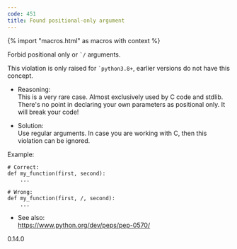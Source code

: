 ```yaml
---
code: 451
title: Found positional-only argument
---
```


{% import "macros.html" as macros with context %}

Forbid positional only or `` `/ `` arguments.

This violation is only raised for `` `python3.8+ ``, earlier versions do
not have this concept.

  - Reasoning:  
    This is a very rare case. Almost exclusively used by C code and
    stdlib. There's no point in declaring your own parameters as
    positional only. It will break your code\!

  - Solution:  
    Use regular arguments. In case you are working with C, then this
    violation can be ignored.

Example:

    # Correct:
    def my_function(first, second):
        ...
    
    # Wrong:
    def my_function(first, /, second):
        ...

  - See also:  
    <https://www.python.org/dev/peps/pep-0570/>

<div class="versionadded">

0.14.0

</div>